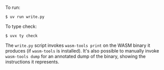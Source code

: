 To run:

    $ uv run write.py

To type check:

    $ uvx ty check

The `write.py` script invokes `wasm-tools print` on the WASM binary it produces
(if `wasm-tools` is installed). It's also possible to manually invoke
`wasm-tools dump` for an annotated dump of the binary, showing the instructions
it represents.

